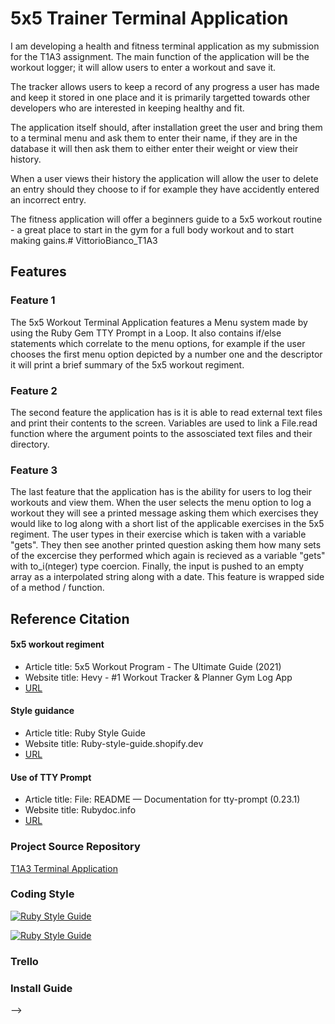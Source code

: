 # **5x5 Trainer Terminal Application**

I am developing a health and fitness terminal application as my submission for the T1A3 assignment.  The main function of the application will be the workout logger; it will allow users to enter a workout and save it.  

The tracker allows users to keep a record of any progress a user has made and keep it stored in one place and it is primarily targetted towards other developers who are interested in keeping healthy and fit.  

The application itself should, after installation greet the user and bring them to a terminal menu and ask them to enter their name, if they are in the database it will then ask them to either enter their weight or view their history.  

When a user views their history the application will allow the user to delete an entry should they choose to if for example they have accidently entered an incorrect entry.

The fitness application will offer a beginners guide to a 5x5 workout routine - a great place to start in the gym for a full body workout and to start making gains.# VittorioBianco_T1A3

## **Features**

### Feature 1

The 5x5 Workout Terminal Application features a Menu system made by using the Ruby Gem TTY Prompt in a Loop.  It also contains if/else statements which correlate to the menu options, for example if the user chooses the first menu option depicted by a number one and the descriptor it will print a brief summary of the 5x5 workout regiment.

### Feature 2

The second feature the application has is it is able to read external text files and print their contents to the screen.  Variables are used to link a File.read function where the argument points to the assosciated text files and their directory.

### Feature 3

The last feature that the application has is the ability for users to log their workouts and view them.  When the user selects the menu option to log a workout they will see a printed message asking them which exercises they would like to log along with a short list of the applicable exercises in the 5x5 regiment.  The user types in their exercise which is taken with a variable "gets".  They then see another printed question asking them how many sets of the excercise they performed which again is recieved as a variable "gets" with to_i(nteger) type coercion.
Finally, the input is pushed to an empty array as a interpolated string along with a date.
This feature is wrapped side of a method / function.


## **Reference Citation**

#### **5x5 workout regiment**
- Article title:	5x5 Workout Program - The Ultimate Guide (2021)
- Website title:	Hevy - #1 Workout Tracker & Planner Gym Log App
- [URL](Https://www.hevyapp.com/5x5-workout/)
#### **Style guidance**
- Article title:	Ruby Style Guide
- Website title:	Ruby-style-guide.shopify.dev
- [URL](https://ruby-style-guide.shopify.dev/)

#### **Use of TTY Prompt**
- Article title:	File: README — Documentation for tty-prompt (0.23.1)
- Website title:	Rubydoc.info
- [URL](https://www.rubydoc.info/gems/tty-prompt)


### Project Source Repository
[T1A3 Terminal Application](https://github.com/VittorioBianco/VittorioBianco_T1A3)

### Coding Style
[![Ruby Style Guide](https://img.shields.io/badge/code_style-rubocop-brightgreen.svg)](https://github.com/rubocop/rubocop)

[![Ruby Style Guide](https://img.shields.io/badge/code_style-community-brightgreen.svg)](https://rubystyle.guide)

### Trello

### Install Guide


<!-- R17	Utilise developer tools to facilitate the execution of the application:
For example,
- writing a script which turns the application into an executable; OR
- packaging the application for use as a module or dependency --> -->